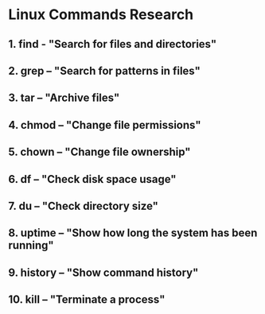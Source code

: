 # Linux Commands Research
## 1. find - "Search for files and directories"
## 2. grep – "Search for patterns in files"
## 3. tar – "Archive files"
## 4. chmod – "Change file permissions"
## 5. chown – "Change file ownership"
## 6. df – "Check disk space usage"
## 7. du – "Check directory size"
## 8. uptime – "Show how long the system has been running"
## 9. history – "Show command history"
## 10. kill – "Terminate a process"
